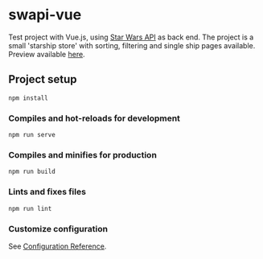 # swapi-vue

Test project with Vue.js, using [Star Wars API](https://swapi.co) as back end. 
The project is a small 'starship store' with sorting, filtering and single ship pages available.
Preview available [here](http://46.173.214.223/).

## Project setup
```
npm install
```

### Compiles and hot-reloads for development
```
npm run serve
```

### Compiles and minifies for production
```
npm run build
```

### Lints and fixes files
```
npm run lint
```

### Customize configuration
See [Configuration Reference](https://cli.vuejs.org/config/).
